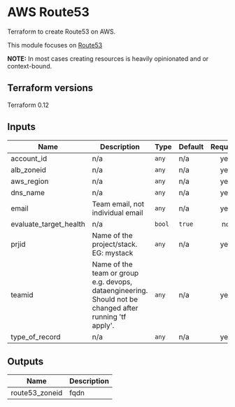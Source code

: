 # AWS Route53

Terraform to create Route53 on AWS.

This module focuses on [Route53](https://aws.amazon.com/route53/)

**NOTE:** In most cases creating resources is heavily opinionated and or context-bound. 

## Terraform versions

Terraform 0.12 

## Inputs

| Name | Description | Type | Default | Required |
|------|-------------|------|---------|:--------:|
| account\_id | n/a | `any` | n/a | yes |
| alb\_zoneid | n/a | `any` | n/a | yes |
| aws\_region | n/a | `any` | n/a | yes |
| dns\_name | n/a | `any` | n/a | yes |
| email | Team email, not individual email | `any` | n/a | yes |
| evaluate\_target\_health | n/a | `bool` | `true` | no |
| prjid | Name of the project/stack.  EG: mystack | `any` | n/a | yes |
| teamid | Name of the team or group e.g. devops, dataengineering. Should not be changed after running 'tf apply'. | `any` | n/a | yes |
| type\_of\_record | n/a | `any` | n/a | yes |

## Outputs

| Name | Description |
|------|-------------|
| route53\_zoneid | fqdn |

